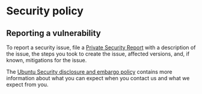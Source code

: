 <!-- This file is centrally managed as a template file in https://github.com/canonical/solutions-engineering-automation -->
<!-- To update the file: -->
<!-- - Edit it in the canonical/solutions-engineering-automation repository. -->
<!-- - Open a PR with the changes. -->
<!-- - When the PR merges, the soleng-terraform bot will open a PR to the target repositories with the changes. -->

# Security policy


## Reporting a vulnerability
To report a security issue, file a [Private Security Report](https://github.com/canonical/charm-juju-local/security/advisories/new)
with a description of the issue, the steps you took to create the issue, affected versions, and,
if known, mitigations for the issue.

The [Ubuntu Security disclosure and embargo policy](https://ubuntu.com/security/disclosure-policy)
contains more information about what you can expect when you contact us and what we expect from you.
